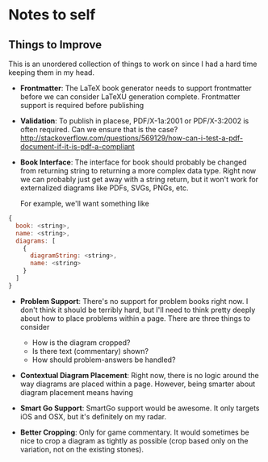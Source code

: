 # Notes to self

## Things to Improve

This is an unordered collection of things to work on since I had a hard time
keeping them in my head.

- __Frontmatter__: The LaTeX book generator needs to support frontmatter before
  we can consider LaTeXU generation complete. Frontmatter support is required
  before publishing

- __Validation__: To publish in placese, PDF/X-1a:2001 or PDF/X-3:2002 is often
  required. Can we ensure that is the case?
  http://stackoverflow.com/questions/569129/how-can-i-test-a-pdf-document-if-it-is-pdf-a-compliant

- __Book Interface__: The interface for book should probably be changed from
  returning string to returning a more complex data type. Right now we can
  probably just get away with a string return, but it won't work for
  externalized diagrams like PDFs, SVGs, PNGs, etc.

  For example, we'll want something like

```javascript
{
  book: <string>,
  name: <string>,
  diagrams: [
    {
      diagramString: <string>,
      name: <string>
    }
  ]
}
```

- __Problem Support__: There's no support for problem books right now. I don't
  think it should be terribly hard, but I'll need to think pretty deeply about
  how to place problems within a page. There are three things to consider
  - How is the diagram cropped?
  - Is there text (commentary) shown?
  - How should problem-answers be handled?

- __Contextual Diagram Placement__: Right now, there is no logic around the way
  diagrams are placed within a page. However, being smarter about diagram
  placement means having 

- __Smart Go Support__: SmartGo support would be awesome. It only targets iOS
  and OSX, but it's definitely on my radar.

- __Better Cropping__: Only for game commentary. It would sometimes be nice to
  crop a diagram as tightly as possible (crop based only on the variation, not
  on the existing stones).
